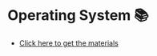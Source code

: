 # Operating System 📚
- [Click here to get the materials](https://drive.google.com/drive/folders/138fRAUpBB_w0-rH3u7sbcE_9UI750MHO?usp=sharing)